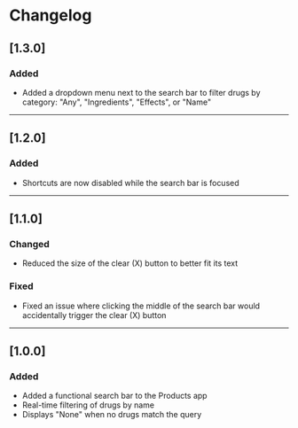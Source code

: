 # Changelog

## [1.3.0]

### Added

- Added a dropdown menu next to the search bar to filter drugs by category: "Any", "Ingredients", "Effects", or "Name"

---

## [1.2.0]

### Added

- Shortcuts are now disabled while the search bar is focused

---

## [1.1.0]

### Changed

- Reduced the size of the clear (X) button to better fit its text

### Fixed

- Fixed an issue where clicking the middle of the search bar would accidentally trigger the clear (X) button

---

## [1.0.0]

### Added

- Added a functional search bar to the Products app
- Real-time filtering of drugs by name
- Displays "None" when no drugs match the query
